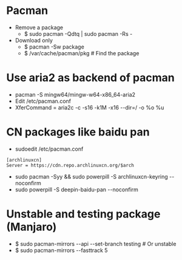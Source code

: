 Pacman
=====
* Remove a package
    * $ sudo pacman -Qdtq | sudo pacman -Rs -
* Download only
    * $ pacman -Sw package
    * $ /var/cache/pacman/pkg # Find the package

Use aria2 as backend of pacman
=====
* pacman -S mingw64/mingw-w64-x86\_64-aria2
* Edit /etc/pacman.conf
* XferCommand = aria2c -c -s16 -k1M -x16 --dir=/ -o %o %u

CN packages like baidu pan
=====
* sudoedit /etc/pacman.conf
```dosini
[archlinuxcn]
Server = https://cdn.repo.archlinuxcn.org/$arch
```
* sudo pacman -Syy && sudo powerpill -S archlinuxcn-keyring --noconfirm
* sudo powerpill -S deepin-baidu-pan --noconfirm

Unstable and testing package (Manjaro)
=====
* $ sudo pacman-mirrors --api --set-branch testing # Or unstable
* $ sudo pacman-mirrors --fasttrack 5
